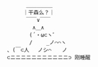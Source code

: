              ＿＿＿＿＿
            ｜干森么？｜
             ￣￣∨￣￣
               ∧＿∧　
              (´・ω⊂ヽ゛
              /　　 _ノ⌒⌒ヽ
       、(￣⊂人　 ノシ⌒　　ノ
       ⊂ニニニニニニニニニニニ⊃ 刚睡醒

